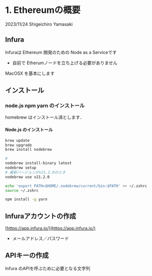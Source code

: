 # 1. Ethereumの概要

2023/11/24 Shigeichiro Yamasaki

## Infura

Infuraは Ethereum 開発のための Node as a Serviceです
* 自前で Etherumノードを立ち上げる必要がありません

MacOSX を基本にします

## インストール

### node.js npm yarn のインストール

homebrew はインストール済とします．

#### Node.js のインストール

```bash
brew update
brew upgrade
brew install nodebrew

# 
nodebrew install-binary latest
nodebrew setup
# 最新バージョンがv21.2.0のとき
nodebrew use v21.2.0

echo 'export PATH=$HOME/.nodebrew/current/bin:$PATH' >> ~/.zshrc
source ~/.zshrc

npm install -g yarn
```

## Infuraアカウントの作成

[https://app.infura.io/](https://app.infura.io/)

* メールアドレス／パスワード

## APIキーの作成

Infura のAPIを呼ぶために必要となる文字列



